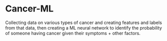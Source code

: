 # Cancer-ML
Collecting data on various types of cancer and creating features and labels from that data, then creating a ML neural network to identify the probability of someone having cancer given their symptoms + other factors. 
